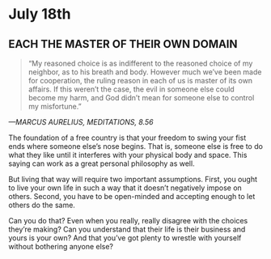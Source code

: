 # July 18th
## EACH THE MASTER OF THEIR OWN DOMAIN

> “My reasoned choice is as indifferent to the reasoned choice of my neighbor, as to his breath and body. However much we’ve been made for cooperation, the ruling reason in each of us is master of its own affairs. If this weren’t the case, the evil in someone else could become my harm, and God didn’t mean for someone else to control my misfortune.”

*—MARCUS AURELIUS, MEDITATIONS, 8.56*

The foundation of a free country is that your freedom to swing your fist ends where someone else’s nose begins. That is, someone else is free to do what they like until it interferes with your physical body and space. This saying can work as a great personal philosophy as well.

But living that way will require two important assumptions. First, you ought to live your own life in such a way that it doesn’t negatively impose on others. Second, you have to be open-minded and accepting enough to let others do the same.

Can you do that? Even when you really, really disagree with the choices they’re making? Can you understand that their life is their business and yours is your own? And that you’ve got plenty to wrestle with yourself without bothering anyone else?

